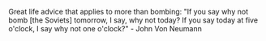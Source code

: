 Great life advice that applies to more than bombing: "If you say why not bomb [the Soviets] tomorrow, I say, why not today? If you say today at five o'clock, I say why not one o'clock?" - John Von Neumann

